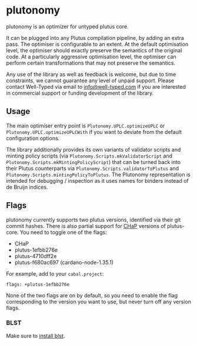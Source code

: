 # plutonomy

plutonomy is an optimizer for untyped plutus core.

It can be plugged into any Plutus compilation pipeline, by
adding an extra pass. The optimiser is configurable to an
extent. At the default optimisation level, the optimiser should
exactly preserve the semantics of the original code. At a
particularly aggressive optimisation level, the optimiser can
perform certain transformations that may not preserve the
semantics.

Any use of the library as well as feedback is welcome, but due
to time constraints, we cannot guarantee any level
of unpaid support.  Please contact Well-Typed via email to
[info@well-typed.com](mailto:info@well-typed.com) if you are
interested in commercial support or funding development of the library.

## Usage

The main optimiser entry point is `Plutonomy.UPLC.optimizeUPLC` or
`Plutonomy.UPLC.optimizeUPLCWith` if you want to deviate from the default
configuration options.

The library additionally provides its own variants of
validator scripts and minting policy scripts
(via `Plutonomy.Scripts.mkValidatorScript` and
`Plutonomy.Scripts.mkMintingPolicyScript`) that can
be turned back into their Plutus counterparts via
`Plutonomy.Scripts.validatorToPlutus` and
`Plutonomy.Scripts.mintingPolicyToPlutus`. The Plutonomy
representation is intended for debugging / inspection
as it uses names for binders instead of de Bruijn indices.

## Flags

plutonomy currently supports two plutus versions,
identified via their git commit hashes.
There is also partial support for [CHaP](https://input-output-hk.github.io/cardano-haskell-packages/) versions of plutus-core.
You need to toggle one of the flags:

- CHaP
- plutus-1efbb276e
- plutus-4710dff2e
- plutus-f680ac697 (cardano-node-1.35.1)

For example, add to your `cabal.project`:

```
flags: +plutus-1efbb276e
```

None of the two flags are on by default,
so you need to enable the flag corresponding to
the version you want to use, but never turn off
any version flags.

### BLST

Make sure to [install blst](https://github.com/input-output-hk/cardano-node-wiki/blob/main/docs/getting-started/install.md#installing-blst).